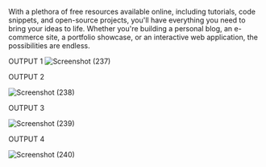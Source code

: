 With a plethora of free resources available online, including tutorials, code snippets, and open-source projects, you'll have everything you need to bring your ideas to life. Whether you're building a personal blog, an e-commerce site, a portfolio showcase, or an interactive web application, the possibilities are endless.

OUTPUT 1
![Screenshot (237)](https://github.com/Amit7297/Portfolio-website/assets/156098868/d6844589-5556-4a67-b02f-a2636611b7f8)

OUTPUT 2

![Screenshot (238)](https://github.com/Amit7297/Portfolio-website/assets/156098868/4e89c3c4-a2fb-4e72-8e42-101fe54506c6)

OUTPUT 3

![Screenshot (239)](https://github.com/Amit7297/Portfolio-website/assets/156098868/2525b949-fb4b-4b71-9889-d601056acd4f)

OUTPUT 4

![Screenshot (240)](https://github.com/Amit7297/Portfolio-website/assets/156098868/6f3dd792-f50d-4829-b472-6d183e1b789d)

